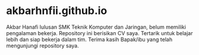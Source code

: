 # akbarhnfii.github.io
Akbar Hanafi lulusan SMK Teknik Komputer dan Jaringan, belum memiliki pengalaman bekerja. Repository ini berisikan CV saya. Tertarik untuk belajar lebih dan siap bekerja dalam tim. Terima kasih Bapak/ibu yang telah mengunjungi repository saya.
